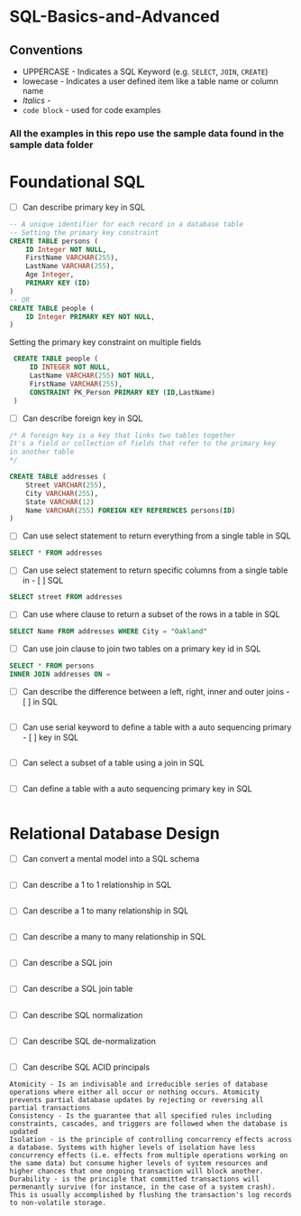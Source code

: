 # SQL-Basics-and-Advanced
## Conventions
- UPPERCASE - Indicates a SQL Keyword (e.g. ```SELECT```, ```JOIN```, ```CREATE```)
- lowecase - Indicates a user defined item like a table name or column name
- _Italics_ - 
- ```code block``` - used for code examples

 ### All the examples in this repo use the sample data found in the sample data folder
# Foundational SQL
- [ ] Can describe primary key in SQL
```sql
-- A unique identifier for each record in a database table
-- Setting the primary key constraint
CREATE TABLE persons (
	ID Integer NOT NULL,
	FirstName VARCHAR(255),
	LastName VARCHAR(255),
	Age Integer, 
	PRIMARY KEY (ID)
)
-- OR 
CREATE TABLE people (
	ID Integer PRIMARY KEY NOT NULL,
)
```
Setting the primary key constraint on multiple fields
```sql
 CREATE TABLE people (
	 ID INTEGER NOT NULL,
	 LastName VARCHAR(255) NOT NULL,
	 FirstName VARCHAR(255),
	 CONSTRAINT PK_Person PRIMARY KEY (ID,LastName)
 )
```
- [ ] Can describe foreign key in SQL
```sql
/* A foreign key is a key that links two tables together
It's a field or collection of fields that refer to the primary key 
in another table
*/

CREATE TABLE addresses (
	Street VARCHAR(255),
	City VARCHAR(255),
	State VARCHAR(12)
	Name VARCHAR(255) FOREIGN KEY REFERENCES persons(ID)
)

```
- [ ] Can use select statement to return everything from a single table in SQL
```sql
SELECT * FROM addresses
```
- [ ] Can use select statement to return specific columns from a single table in - [ ] SQL
```sql
SELECT street FROM addresses
```
- [ ] Can use where clause to return a subset of the rows in a table in SQL
```sql
SELECT Name FROM addresses WHERE City = "Oakland"
```
- [ ] Can use join clause to join two tables on a primary key id in SQL
```sql
SELECT * FROM persons 
INNER JOIN addresses ON = 
```
- [ ] Can describe the difference between a left, right, inner and outer joins - [ ] in SQL
```sql

```
- [ ] Can use serial keyword to define a table with a auto sequencing primary - [ ] key in SQL
```sql

```
- [ ] Can select a subset of a table using a join in SQL
```sql

```
- [ ] Can define a table with a auto sequencing primary key in SQL
```sql

```
# Relational Database Design
- [ ] Can convert a mental model into a SQL schema
```sql

```
- [ ] Can describe a 1 to 1 relationship in SQL
```sql

```
- [ ] Can describe a 1 to many relationship in SQL
```sql

```
- [ ] Can describe a many to many relationship in SQL
```sql

```
- [ ] Can describe a SQL join
```sql

```
- [ ] Can describe a SQL join table
```sql

```
- [ ] Can describe SQL normalization
```sql

```
- [ ] Can describe SQL de-normalization
```sql

```
- [ ] Can describe SQL ACID principals
```
Atomicity - Is an indivisable and irreducible series of database operations where either all occur or nothing occurs. Atomicity prevents partial database updates by rejecting or reversing all partial transactions
Consistency - Is the guarantee that all specified rules including constraints, cascades, and triggers are followed when the database is updated
Isolation - is the principle of controlling concurrency effects across a database. Systems with higher levels of isolation have less concurrency effects (i.e. effects from multiple operations working on the same data) but consume higher levels of system resources and higher chances that one ongoing transaction will block another.
Durability - is the principle that committed transactions will permenantly survive (for instance, in the case of a system crash). This is usually accomplished by flushing the transaction's log records to non-volatile storage.
```
